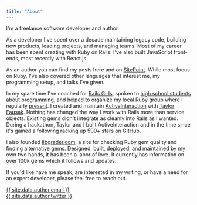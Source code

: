```yaml
---
title: "About"
---
```


I'm a freelance software developer and author.

As a developer I've spent over a decade maintaining legacy code, building new products, leading projects, and managing teams.
Most of my career has been spent creating with Ruby on Rails.
I've also built JavaScript front-ends, most recently with React.js.

As an author you can find my posts here and on [SitePoint].
While most focus on Ruby, I've also covered other languages that interest me, my programming setup, and talks I've given.

In my spare time I've coached for [Rails Girls], spoken to [high school students about programming], and helped to organize my [local Ruby group] where I regularly [present].
I created and maintain [ActiveInteraction] with [Taylor Fausak].
Nothing has changed the way I work with Rails more than service objects.
Existing gems didn't integrate as cleanly into Rails as I wanted.
During a hackathon, Taylor and I built ActiveInteraction and in the time since it's gained a following racking up 500+ stars on GitHub.

I also founded [libgrader.com], a site for checking Ruby gem quality and finding alternative gems.
Designed, built, deployed, and maintained by my own two hands, it has been a labor of love.
It currently has information on over 100k gems which it follows and updates.

If you'd like have me speak, are interested in my writing, or have a need for an expert developer, please feel free to reach out.

<i class="icon-email" aria-label="Email"></i> <a href="mailto:{{ site.data.author.email }}">{{ site.data.author.email }}</a><br>
<i class="icon-twitter" aria-label="Twitter"></i> <a href="https://twitter.com/{{ site.data.author.twitter }}">{{ site.data.author.twitter }}</a>

[SitePoint]: http://www.sitepoint.com/author/alasseigne/
[Rails Girls]: http://railsgirls.com/
[high school students about programming]: /2015/11/24/presenting-software-development/
[local Ruby group]: http://www.dallasrb.org/
[present]: https://speakerdeck.com/aaronlasseigne
[ActiveInteraction]: https://github.com/orgsync/active_interaction/
[Taylor Fausak]: http://taylor.fausak.me/
[libgrader.com]: http://www.libgrader.com
